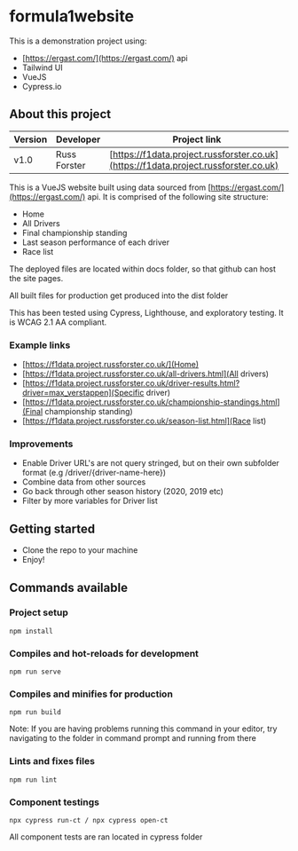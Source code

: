 # formula1website
This is a demonstration project using: 

- [https://ergast.com/](https://ergast.com/) api
- Tailwind UI
- VueJS
- Cypress.io

## About this project
| Version | Developer | Project link 
|--|--|--|
| v1.0 | Russ Forster | [https://f1data.project.russforster.co.uk](https://f1data.project.russforster.co.uk)
This is a VueJS website built using data sourced from [https://ergast.com/](https://ergast.com/) api. It is comprised of the following site structure:

- Home
- All Drivers
- Final championship standing
- Last season performance of each driver
- Race list

The deployed files are located within docs folder, so that github can host the site pages.

All built files for production get produced into the dist folder

This has been tested using Cypress, Lighthouse, and exploratory testing. It is WCAG 2.1 AA compliant.

### Example links

- [https://f1data.project.russforster.co.uk/](Home)
- [https://f1data.project.russforster.co.uk/all-drivers.html](All drivers)
- [https://f1data.project.russforster.co.uk/driver-results.html?driver=max_verstappen](Specific driver)
- [https://f1data.project.russforster.co.uk/championship-standings.html](Final championship standing)
- [https://f1data.project.russforster.co.uk/season-list.html](Race list)

### Improvements

- Enable Driver URL's are not query stringed, but on their own subfolder format (e.g /driver/{driver-name-here})
- Combine data from other sources
- Go back through other season history (2020, 2019 etc)
- Filter by more variables for Driver list

## Getting started

- Clone the repo to your machine
- Enjoy!

## Commands available

### Project setup
```
npm install
```

### Compiles and hot-reloads for development
```
npm run serve
```

### Compiles and minifies for production
```
npm run build
```
Note: If you are having problems running this command in your editor, try navigating to the folder in command prompt and running from there

### Lints and fixes files
```
npm run lint
```

### Component testings
```
npx cypress run-ct / npx cypress open-ct
```
All component tests are ran located in cypress folder
